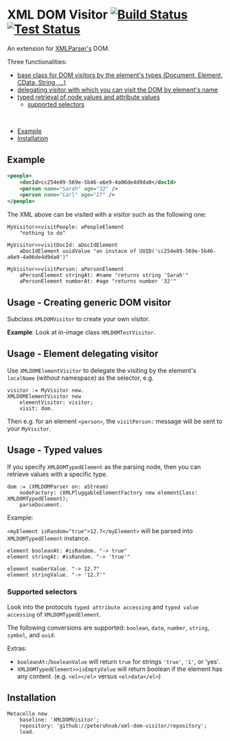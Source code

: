 # XML DOM Visitor [![Build Status](https://travis-ci.org/peteruhnak/xml-dom-visitor.svg?branch=master)](https://travis-ci.org/peteruhnak/xml-dom-visitor) [![Test Status](https://api.bob-bench.org/v1/badgeByUrl?branch=master&hosting=github&ci=travis-ci&repo=peteruhnak%2Fxml-dom-visitor)](https://bob-bench.org/r/gh/peteruhnak/xml-dom-visitor)

An extension for [XMLParser's](http://smalltalkhub.com/#!/~PharoExtras/XMLParser) DOM.

Three functionalities:

* [base class for DOM visitors by the element's types (Document, Element, CData, String, ...)](#usage---creating-generic-dom-visitor)
* [delegating visitor with which you can visit the DOM by element's name](#usage---element-delegating-visitor)
* [typed retrieval of node values and attribute values](#usage---typed-values)
	* [supported selectors](#supported-selectors)

<br>

* [Example](#example)
* [Installation](#installation)

## Example

```xml
<people>
	<docId>cc254e89-569e-5b46-a6e9-4a06de4d9da0</docId>
	<person name="Sarah" age="32" />
	<person name="Carl" age="27" />
</people>
```

The XML above can be visited with a visitor such as the following one:

```
MyVisitor>>visitPeople: aPeopleElement
	"nothing to do"

MyVisitor>>visitDocId: aDocIdElement
	aDocIdElement uuidValue "an instace of UUID('cc254e89-569e-5b46-a6e9-4a06de4d9da0')"

MyVisitor>>visitPerson: aPersonElement
	aPersonElement stringAt: #name "returns string 'Sarah'"
	aPersonElement numberAt: #age "returns number '32'"
```

## Usage - Creating generic DOM visitor

Subclass `XMLDOMVisitor` to create your own visitor.

**Example**: Look at in-image class `XMLDOMTestVisitor`.

## Usage - Element delegating visitor

Use `XMLDOMElementVisitor` to delegate the visiting by the element's `localName` (without namespace) as the selector, e.g.

```
visitor := MyVisitor new.
XMLDOMElementVisitor new
	elementVisitor: visitor;
	visit: dom.
```

Then e.g. for an element `<person>`, the `visitPerson:` message will be sent to your `MyVisitor`.

## Usage - Typed values

If you specify `XMLDOMTypedElement` as the parsing node, then you can retrieve values with a specific type.

```
dom := (XMLDOMParser on: aStream)
	nodeFactory: (XMLPluggableElementFactory new elementClass: XMLDOMTypedElement);
	parseDocument.
```

Example:

`<myElement isRandom="true">12.7</myElement>` will be parsed into `XMLDOMTypedElement` instance.

```
element booleanAt: #isRandom. "-> true"
element stringAt: #isRandom. "-> 'true'"

element numberValue. "-> 12.7"
element stringValue. "-> '12.7'"
```

### Supported selectors

Look into the protocols `typed attribute accessing` and `typed value accessing` of `XMLDOMTypedElement`.

The following conversions are supported: `boolean`, `date`, `number`, `string`, `symbol`, and `uuid`.

Extras:

* `booleanAt:`/`booleanValue` will return `true` for strings `'true'`, `'1'`, or 'yes'.
* `XMLDOMTypedElement>>isEmptyValue` will return boolean if the element has any content. (e.g. `<el></el>` versus `<el>data</el>`)

## Installation

```
Metacello new
	baseline: 'XMLDOMVisitor';
	repository: 'github://peteruhnak/xml-dom-visitor/repository';
	load.
```

